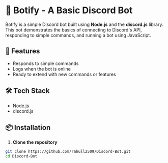 # 🤖 Botify - A Basic Discord Bot

Botify is a simple Discord bot built using **Node.js** and the **discord.js** library. This bot demonstrates the basics of connecting to Discord's API, responding to simple commands, and running a bot using JavaScript.

## 🚀 Features

- Responds to simple commands
- Logs when the bot is online
- Ready to extend with new commands or features

## 🛠 Tech Stack

- Node.js
- discord.js

## 📦 Installation

1. **Clone the repository**

```bash
git clone https://github.com/rahull2509/Discord-Bot.git
cd Discord-Bot
